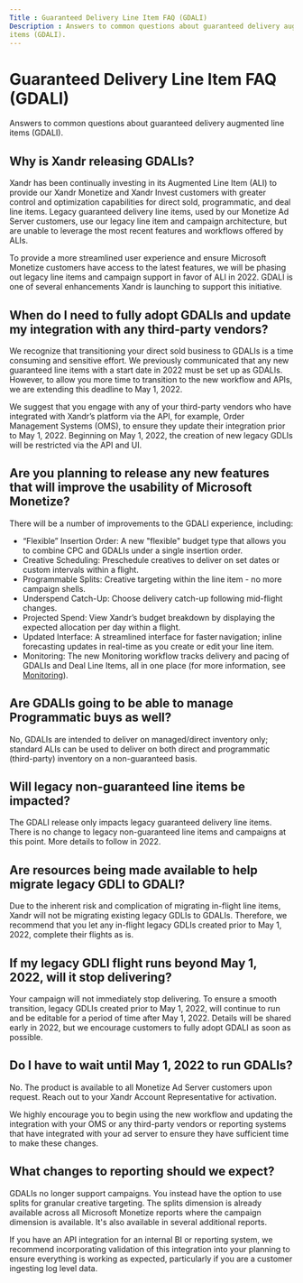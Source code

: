 ```yaml
---
Title : Guaranteed Delivery Line Item FAQ (GDALI)
Description : Answers to common questions about guaranteed delivery augmented line
items (GDALI).
---
```



# Guaranteed Delivery Line Item FAQ (GDALI)



Answers to common questions about guaranteed delivery augmented line
items (GDALI).

<div id="guaranteed-delivery-line-item-faq-gdali__section-cd9e6fd8-0d66-4d9d-881e-6891a8b19341"
>

## Why is Xandr releasing GDALIs?

Xandr has been continually investing in its
Augmented Line Item (ALI) to provide our Xandr
Monetize and Xandr
Invest customers with greater control and
optimization capabilities for direct sold, programmatic, and deal line
items. Legacy guaranteed delivery line items, used by our
Monetize Ad Server customers, use our legacy
line item and campaign architecture, but are unable to leverage the most
recent features and workflows offered by ALIs.

To provide a more streamlined user experience and ensure
Microsoft Monetize customers have access to the
latest features, we will be phasing out legacy line items and campaign
support in favor of ALI in 2022. GDALI is one of several enhancements
Xandr is launching to support this initiative.



<div id="guaranteed-delivery-line-item-faq-gdali__section-963167d2-c00f-4600-9a6c-bfe0ce550c6e"
>

## When do I need to fully adopt GDALIs and update my integration with any third-party vendors?

We recognize that transitioning your direct sold business to GDALIs is a
time consuming and sensitive effort. We previously communicated that any
new guaranteed line items with a start date in 2022 must be set up as
GDALIs. However, to allow you more time to transition to the new
workflow and APIs, we are extending this deadline to May 1, 2022.

We suggest that you engage with any of your third-party vendors who have
integrated with Xandr’s platform via the API,
for example, Order Management Systems (OMS), to ensure they update their
integration prior to May 1, 2022. Beginning on May 1, 2022, the creation
of new legacy GDLIs will be restricted via the API and UI.



<div id="guaranteed-delivery-line-item-faq-gdali__section-3060f4de-6b02-4ac3-acf6-f78f7b264428"
>

## Are you planning to release any new features that will improve the usability of Microsoft Monetize?

There will be a number of improvements to the GDALI experience,
including:

- “Flexible” Insertion Order: A new "flexible" budget type that allows
  you to combine CPC and GDALIs under a single insertion order.
- Creative Scheduling: Preschedule creatives to deliver on set dates or
  custom intervals within a flight.
- Programmable Splits: Creative targeting within the line item - no more
  campaign shells.
- Underspend Catch-Up: Choose delivery catch-up following mid-flight
  changes.
- Projected Spend: View Xandr’s budget breakdown
  by displaying the expected allocation per day within a flight.
- Updated Interface: A streamlined interface for faster navigation;
  inline forecasting updates in real-time as you create or edit your
  line item.
- Monitoring: The new Monitoring workflow tracks delivery and pacing of
  GDALIs and Deal Line Items, all in one place (for more information,
  see <a href="monitoring.html" class="xref"
  title="Microsoft Monetize lets you monitor and troubleshoot your line items all in one place. You can create, edit, monitor, and troubleshoot line items from a single view.">Monitoring</a>).



<div id="guaranteed-delivery-line-item-faq-gdali__section-d347a526-ec60-471f-8db7-da4b11503ee6"
>

## Are GDALIs going to be able to manage Programmatic buys as well?

No, GDALIs are intended to deliver on managed/direct inventory only;
standard ALIs can be used to deliver on both direct and programmatic
(third-party) inventory on a non-guaranteed basis.



<div id="guaranteed-delivery-line-item-faq-gdali__section-e61b1041-aaf0-4675-8967-ffd6aced5c99"
>

## Will legacy non-guaranteed line items be impacted?

The GDALI release only impacts legacy guaranteed delivery line items.
There is no change to legacy non-guaranteed line items and campaigns at
this point. More details to follow in 2022.



<div id="guaranteed-delivery-line-item-faq-gdali__section-cdebcd91-2f83-4bd3-8c03-1e9876b70f94"
>

## Are resources being made available to help migrate legacy GDLI to GDALI?

Due to the inherent risk and complication of migrating in-flight line
items, Xandr will not be migrating existing
legacy GDLIs to GDALIs. Therefore, we recommend that you let any
in-flight legacy GDLIs created prior to May 1, 2022, complete their
flights as is.



<div id="guaranteed-delivery-line-item-faq-gdali__section-760eae25-751e-4cac-bff6-1742b408ce3b"
>

## If my legacy GDLI flight runs beyond May 1, 2022, will it stop delivering?

Your campaign will not immediately stop delivering. To ensure a smooth
transition, legacy GDLIs created prior to May 1, 2022, will continue to
run and be editable for a period of time after May 1, 2022. Details will
be shared early in 2022, but we encourage customers to fully adopt GDALI
as soon as possible.



<div id="guaranteed-delivery-line-item-faq-gdali__section-75db7f79-7156-466d-9f54-ca68bf9c71df"
>

## Do I have to wait until May 1, 2022 to run GDALIs?

No. The product is available to all Monetize Ad
Server customers upon request. Reach out to your
Xandr Account Representative for activation.

We highly encourage you to begin using the new workflow and updating the
integration with your OMS or any third-party vendors or reporting
systems that have integrated with your ad server to ensure they have
sufficient time to make these changes.



<div id="guaranteed-delivery-line-item-faq-gdali__section-e918e6f8-82f9-4adf-ba7d-d72c065e745e"
>

## What changes to reporting should we expect?

GDALIs no longer support campaigns. You instead have the option to use
splits for granular creative targeting. The splits dimension is already
available across all Microsoft Monetize reports
where the campaign dimension is available. It's also available in
several additional reports.

If you have an API integration for an internal BI or reporting system,
we recommend incorporating validation of this integration into your
planning to ensure everything is working as expected, particularly if
you are a customer ingesting log level data.






